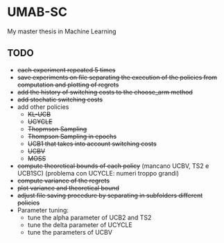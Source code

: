 # UMAB-SC
My master thesis in Machine Learning

## TODO
- ~~each experiment repeated 5 times~~
- ~~save experiments on file separating the execution of the policies from computation and plotting of regrets~~
- ~~add the history of switching costs to the choose_arm method~~
- ~~add stochatic switching costs~~
- add other policies
  - ~~KL-UCB~~
  - ~~UCYCLE~~
  - ~~Thopmson Sampling~~
  - ~~Thompson Sampling in epochs~~
  - ~~UCB1 that takes into account switching costs~~
  - ~~UCBV~~
  - ~~MOSS~~
- ~~compute theoretical bounds of each policy~~ (mancano UCBV, TS2 e UCB1SC) (problema con UCYCLE: numeri troppo grandi)
- ~~compute variance of the regrets~~
- ~~plot variance and theoretical bound~~
- ~~adjust file saving procedure by separating in subfolders different policies~~
- Parameter tuning:
  - tune the alpha parameter of UCB2 and TS2
  - tune the delta parameter of UCYCLE
  - tune the parameters of UCBV

